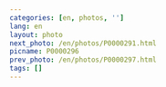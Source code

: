 ```yaml
---
categories: [en, photos, '']
lang: en
layout: photo
next_photo: /en/photos/P0000291.html
picname: P0000296
prev_photo: /en/photos/P0000297.html
tags: []
---
```

